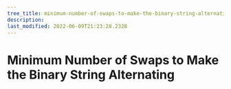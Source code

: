 ```yaml
---
tree_title: minimum-number-of-swaps-to-make-the-binary-string-alternating
description: 
last_modified: 2022-06-09T21:23:28.2328
---
```


# Minimum Number of Swaps to Make the Binary String Alternating
